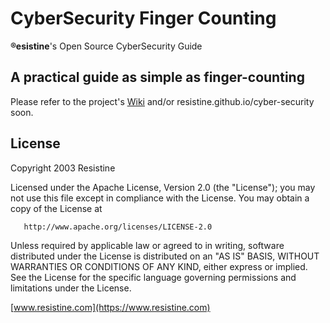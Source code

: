 # CyberSecurity Finger Counting
**®esistine**'s Open Source CyberSecurity Guide

## A practical guide as simple as finger-counting
Please refer to the project's [Wiki](https://github.com/Resistine/cyber-security/wiki) and/or resistine.github.io/cyber-security soon.

## License
   Copyright 2003 Resistine

   Licensed under the Apache License, Version 2.0 (the "License");
   you may not use this file except in compliance with the License.
   You may obtain a copy of the License at

       http://www.apache.org/licenses/LICENSE-2.0

   Unless required by applicable law or agreed to in writing, software
   distributed under the License is distributed on an "AS IS" BASIS,
   WITHOUT WARRANTIES OR CONDITIONS OF ANY KIND, either express or implied.
   See the License for the specific language governing permissions and
   limitations under the License.

[www.resistine.com](https://www.resistine.com)
